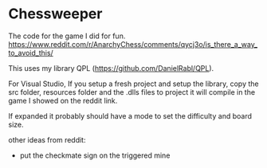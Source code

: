 # Chessweeper

The code for the game I did for fun. https://www.reddit.com/r/AnarchyChess/comments/qycj3o/is_there_a_way_to_avoid_this/

This uses my library QPL (https://github.com/DanielRabl/QPL).

For Visual Studio, If you setup a fresh project and setup the library, copy the src folder, resources folder and the .dlls files to project it will compile in the game I showed on the reddit link.

If expanded it probably should have a mode to set the difficulty and board size.

other ideas from reddit:
- put the checkmate sign on the triggered mine

